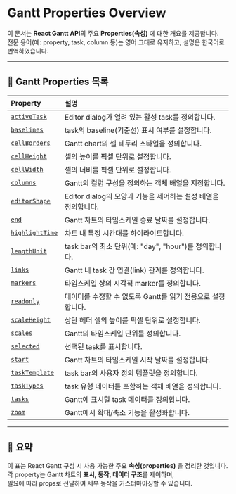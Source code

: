 # Gantt Properties Overview

이 문서는 **React Gantt API**의 주요 **Properties(속성)** 에 대한 개요를 제공합니다.  
전문 용어(예: property, task, column 등)는 영어 그대로 유지하고, 설명은 한국어로 번역하였습니다.

---

## 🧩 Gantt Properties 목록

| Property | 설명 |
|:--|:--|
| [`activeTask`](https://docs.svar.dev/react/gantt/api/properties/activeTask) | Editor dialog가 열려 있는 활성 task를 정의합니다. |
| [`baselines`](https://docs.svar.dev/react/gantt/api/properties/baselines) | task의 baseline(기준선) 표시 여부를 설정합니다. |
| [`cellBorders`](https://docs.svar.dev/react/gantt/api/properties/cellBorders) | Gantt chart의 셀 테두리 스타일을 정의합니다. |
| [`cellHeight`](https://docs.svar.dev/react/gantt/api/properties/cellHeight) | 셀의 높이를 픽셀 단위로 설정합니다. |
| [`cellWidth`](https://docs.svar.dev/react/gantt/api/properties/cellWidth) | 셀의 너비를 픽셀 단위로 설정합니다. |
| [`columns`](https://docs.svar.dev/react/gantt/api/properties/columns) | Gantt의 컬럼 구성을 정의하는 객체 배열을 지정합니다. |
| [`editorShape`](https://docs.svar.dev/react/gantt/api/properties/editorShape) | Editor dialog의 모양과 기능을 제어하는 설정 배열을 정의합니다. |
| [`end`](https://docs.svar.dev/react/gantt/api/properties/end) | Gantt 차트의 타임스케일 종료 날짜를 설정합니다. |
| [`highlightTime`](https://docs.svar.dev/react/gantt/api/properties/highlightTime) | 차트 내 특정 시간대를 하이라이트합니다. |
| [`lengthUnit`](https://docs.svar.dev/react/gantt/api/properties/lengthUnit) | task bar의 최소 단위(예: "day", "hour")를 정의합니다. |
| [`links`](https://docs.svar.dev/react/gantt/api/properties/links) | Gantt 내 task 간 연결(link) 관계를 정의합니다. |
| [`markers`](https://docs.svar.dev/react/gantt/api/properties/markers_draft) | 타임스케일 상의 시각적 marker를 정의합니다. |
| [`readonly`](https://docs.svar.dev/react/gantt/api/properties/readonly) | 데이터를 수정할 수 없도록 Gantt를 읽기 전용으로 설정합니다. |
| [`scaleHeight`](https://docs.svar.dev/react/gantt/api/properties/scaleHeight) | 상단 헤더 셀의 높이를 픽셀 단위로 설정합니다. |
| [`scales`](https://docs.svar.dev/react/gantt/api/properties/scales) | Gantt의 타임스케일 단위를 정의합니다. |
| [`selected`](https://docs.svar.dev/react/gantt/api/properties/selected) | 선택된 task를 표시합니다. |
| [`start`](https://docs.svar.dev/react/gantt/api/properties/start) | Gantt 차트의 타임스케일 시작 날짜를 설정합니다. |
| [`taskTemplate`](https://docs.svar.dev/react/gantt/api/properties/taskTemplate) | task bar의 사용자 정의 템플릿을 정의합니다. |
| [`taskTypes`](https://docs.svar.dev/react/gantt/api/properties/taskTypes) | task 유형 데이터를 포함하는 객체 배열을 정의합니다. |
| [`tasks`](https://docs.svar.dev/react/gantt/api/properties/tasks) | Gantt에 표시할 task 데이터를 정의합니다. |
| [`zoom`](https://docs.svar.dev/react/gantt/api/properties/zoom) | Gantt에서 확대/축소 기능을 활성화합니다. |

---

## 📖 요약

이 표는 React Gantt 구성 시 사용 가능한 주요 **속성(properties)** 을 정리한 것입니다.  
각 property는 Gantt 차트의 **표시, 동작, 데이터 구조**를 제어하며,  
필요에 따라 props로 전달하여 세부 동작을 커스터마이징할 수 있습니다.

